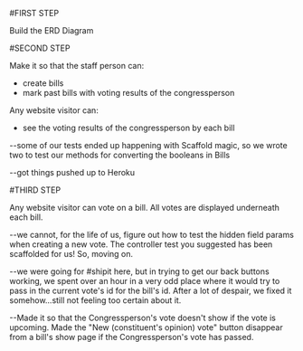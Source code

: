 #FIRST STEP

Build the ERD Diagram

#SECOND STEP

Make it so that the staff person can:

* create bills
* mark past bills with voting results of the congressperson

Any website visitor can:

* see the voting results of the congressperson by each bill

--some of our tests ended up happening with Scaffold magic, so we wrote two to test our methods for converting the booleans in Bills

--got things pushed up to Heroku

#THIRD STEP

Any website visitor can vote on a bill.  All votes are displayed underneath each bill.

--we cannot, for the life of us, figure out how to test the hidden field params when creating a new vote.  The controller test you suggested has been scaffolded for us!  So, moving on.

--we were going for #shipit here, but in trying to get our back buttons working, we spent over an hour in a very odd place where it would try to pass in the current vote's id for the bill's id.  After a lot of despair, we fixed it somehow...still not feeling too certain about it.

--Made it so that the Congressperson's vote doesn't show if the vote is upcoming.  Made the "New (constituent's opinion) vote" button disappear from a bill's show page if the Congressperson's vote has passed.
